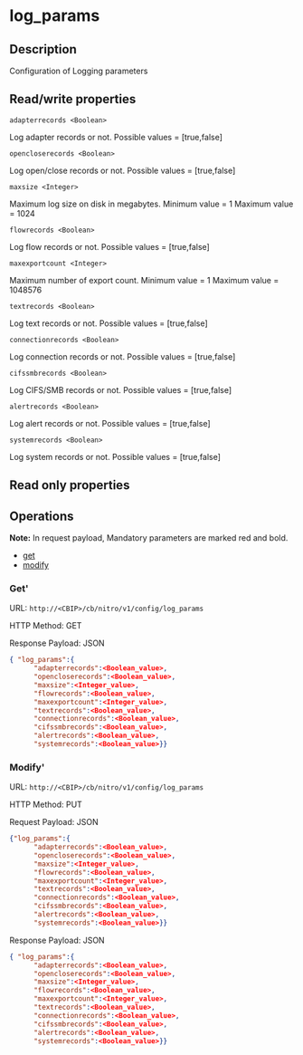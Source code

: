 # log_params

## Description

Configuration of Logging parameters

## Read/write properties

`adapterrecords <Boolean>`

Log adapter records or not.
Possible values = [true,false]

`opencloserecords <Boolean>`

Log open/close records or not.
Possible values = [true,false]

`maxsize <Integer>`

Maximum log size on disk in megabytes.
Minimum value = 1
Maximum value = 1024

`flowrecords <Boolean>`

Log flow records or not.
Possible values = [true,false]

`maxexportcount <Integer>`

Maximum number of export count.
Minimum value = 1
Maximum value = 1048576

`textrecords <Boolean>`

Log text records or not.
Possible values = [true,false]

`connectionrecords <Boolean>`

Log connection records or not.
Possible values = [true,false]

`cifssmbrecords <Boolean>`

Log CIFS/SMB records or not.
Possible values = [true,false]

`alertrecords <Boolean>`

Log alert records or not.
Possible values = [true,false]

`systemrecords <Boolean>`

Log system records or not.
Possible values = [true,false]

## Read only properties

## Operations

**Note:** In request payload, Mandatory parameters are marked red and bold.

* [get](#get)
* [modify](#modify)

### <a name="get">Get</a>'

URL: `http://<CBIP>/cb/nitro/v1/config/log_params`

HTTP Method: GET

Response Payload: JSON

```json
{ "log_params":{
      "adapterrecords":<Boolean_value>,
      "opencloserecords":<Boolean_value>,
      "maxsize":<Integer_value>,
      "flowrecords":<Boolean_value>,
      "maxexportcount":<Integer_value>,
      "textrecords":<Boolean_value>,
      "connectionrecords":<Boolean_value>,
      "cifssmbrecords":<Boolean_value>,
      "alertrecords":<Boolean_value>,
      "systemrecords":<Boolean_value>}}
```

### <a name="modify">Modify</a>'

URL: `http://<CBIP>/cb/nitro/v1/config/log_params`

HTTP Method: PUT

Request Payload: JSON

```json
{"log_params":{
      "adapterrecords":<Boolean_value>,
      "opencloserecords":<Boolean_value>,
      "maxsize":<Integer_value>,
      "flowrecords":<Boolean_value>,
      "maxexportcount":<Integer_value>,
      "textrecords":<Boolean_value>,
      "connectionrecords":<Boolean_value>,
      "cifssmbrecords":<Boolean_value>,
      "alertrecords":<Boolean_value>,
      "systemrecords":<Boolean_value>}}
```
Response Payload: JSON

```json
{ "log_params":{
      "adapterrecords":<Boolean_value>,
      "opencloserecords":<Boolean_value>,
      "maxsize":<Integer_value>,
      "flowrecords":<Boolean_value>,
      "maxexportcount":<Integer_value>,
      "textrecords":<Boolean_value>,
      "connectionrecords":<Boolean_value>,
      "cifssmbrecords":<Boolean_value>,
      "alertrecords":<Boolean_value>,
      "systemrecords":<Boolean_value>}}
```